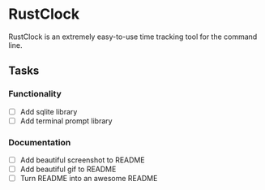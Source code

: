 # RustClock

RustClock is an extremely easy-to-use time tracking tool for the command line.

## Tasks

### Functionality

- [ ] Add sqlite library
- [ ] Add terminal prompt library

### Documentation

- [ ] Add beautiful screenshot to README
- [ ] Add beautiful gif to README
- [ ] Turn README into an awesome README
